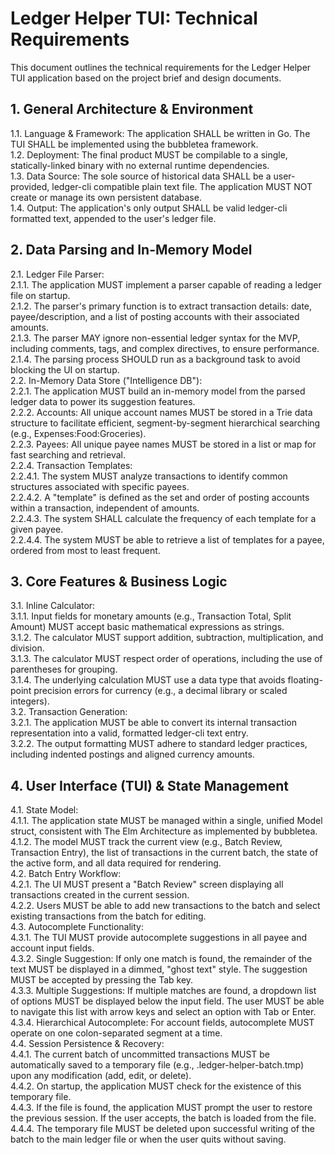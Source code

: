 # **Ledger Helper TUI: Technical Requirements**

This document outlines the technical requirements for the Ledger Helper TUI application based on the project brief and design documents.

## **1\. General Architecture & Environment**

1.1. Language & Framework: The application SHALL be written in Go. The TUI SHALL be implemented using the bubbletea framework.  
1.2. Deployment: The final product MUST be compilable to a single, statically-linked binary with no external runtime dependencies.  
1.3. Data Source: The sole source of historical data SHALL be a user-provided, ledger-cli compatible plain text file. The application MUST NOT create or manage its own persistent database.  
1.4. Output: The application's only output SHALL be valid ledger-cli formatted text, appended to the user's ledger file.

## **2\. Data Parsing and In-Memory Model**

2.1. Ledger File Parser:  
2.1.1. The application MUST implement a parser capable of reading a ledger file on startup.  
2.1.2. The parser's primary function is to extract transaction details: date, payee/description, and a list of posting accounts with their associated amounts.  
2.1.3. The parser MAY ignore non-essential ledger syntax for the MVP, including comments, tags, and complex directives, to ensure performance.  
2.1.4. The parsing process SHOULD run as a background task to avoid blocking the UI on startup.  
2.2. In-Memory Data Store ("Intelligence DB"):  
2.2.1. The application MUST build an in-memory model from the parsed ledger data to power its suggestion features.  
2.2.2. Accounts: All unique account names MUST be stored in a Trie data structure to facilitate efficient, segment-by-segment hierarchical searching (e.g., Expenses:Food:Groceries).  
2.2.3. Payees: All unique payee names MUST be stored in a list or map for fast searching and retrieval.  
2.2.4. Transaction Templates:  
2.2.4.1. The system MUST analyze transactions to identify common structures associated with specific payees.  
2.2.4.2. A "template" is defined as the set and order of posting accounts within a transaction, independent of amounts.  
2.2.4.3. The system SHALL calculate the frequency of each template for a given payee.  
2.2.4.4. The system MUST be able to retrieve a list of templates for a payee, ordered from most to least frequent.

## **3\. Core Features & Business Logic**

3.1. Inline Calculator:  
3.1.1. Input fields for monetary amounts (e.g., Transaction Total, Split Amount) MUST accept basic mathematical expressions as strings.  
3.1.2. The calculator MUST support addition, subtraction, multiplication, and division.  
3.1.3. The calculator MUST respect order of operations, including the use of parentheses for grouping.  
3.1.4. The underlying calculation MUST use a data type that avoids floating-point precision errors for currency (e.g., a decimal library or scaled integers).  
3.2. Transaction Generation:  
3.2.1. The application MUST be able to convert its internal transaction representation into a valid, formatted ledger-cli text entry.  
3.2.2. The output formatting MUST adhere to standard ledger practices, including indented postings and aligned currency amounts.

## **4\. User Interface (TUI) & State Management**

4.1. State Model:  
4.1.1. The application state MUST be managed within a single, unified Model struct, consistent with The Elm Architecture as implemented by bubbletea.  
4.1.2. The model MUST track the current view (e.g., Batch Review, Transaction Entry), the list of transactions in the current batch, the state of the active form, and all data required for rendering.  
4.2. Batch Entry Workflow:  
4.2.1. The UI MUST present a "Batch Review" screen displaying all transactions created in the current session.  
4.2.2. Users MUST be able to add new transactions to the batch and select existing transactions from the batch for editing.  
4.3. Autocomplete Functionality:  
4.3.1. The TUI MUST provide autocomplete suggestions in all payee and account input fields.  
4.3.2. Single Suggestion: If only one match is found, the remainder of the text MUST be displayed in a dimmed, "ghost text" style. The suggestion MUST be accepted by pressing the Tab key.  
4.3.3. Multiple Suggestions: If multiple matches are found, a dropdown list of options MUST be displayed below the input field. The user MUST be able to navigate this list with arrow keys and select an option with Tab or Enter.  
4.3.4. Hierarchical Autocomplete: For account fields, autocomplete MUST operate on one colon-separated segment at a time.  
4.4. Session Persistence & Recovery:  
4.4.1. The current batch of uncommitted transactions MUST be automatically saved to a temporary file (e.g., .ledger-helper-batch.tmp) upon any modification (add, edit, or delete).  
4.4.2. On startup, the application MUST check for the existence of this temporary file.  
4.4.3. If the file is found, the application MUST prompt the user to restore the previous session. If the user accepts, the batch is loaded from the file.  
4.4.4. The temporary file MUST be deleted upon successful writing of the batch to the main ledger file or when the user quits without saving.